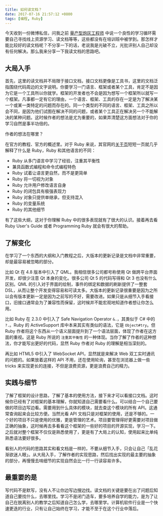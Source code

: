 ```yaml
---
title: 如何读文档？
date: 2017-07-16 21:57:12 +0800
tags: [编程, Ruby]
---
```


今天收到一份微博私信，问我之前 [量产型炮灰工程师](/2017/05/22/mass-produced-engineers/) 中说一个良性的学习循环需要自己寻找线上资源学习、读文档等等，这些都没有在培训班中被学到。那怎样才能比较好的读文档呢？不分享一下的话，老说我是光破不立，光批评别人自己却没有任何解决。那么我来分享一下我读文档的思路吧。

## 大局入手

首先，这里的读文档并不局限于接口文档，接口文档更像是工具书，这里的文档泛指围绕代码周边的文字说明。你要学习一门语言、框架或者某个工具，肯定不是因为它是一个工具所以你就学。框架的开发者也不会是因为想写一个框架所以就写一个框架。凡事都一定有它的理由，一个语言、框架、工具的存在一定是为了解决某一个或某一类特定的问题而存在的。同一个类型的不同的语言、框架、工具之所以会不同，是因为他们试图在解决不同的问题，或者某个工具正在解决另一个不能解决的某种问题。这时候作者的想法是尤为重要的，如果弄清楚这方面想法对于你的学习自然是事半功倍的。

作者的想法在哪里？

在官方的教程、官方的概述里。对于 Ruby 来说，其官网的[关于页](https://www.ruby-lang.org/zh_cn/about/)短短一页就几乎解释了什么是 Ruby，Ruby 和其他语言的不同：

- Ruby 从多门语言中学习了经验，注重其平衡性
- 兼具函数式编程和命令式编程特色
- Ruby 试着让语言更自然，而不是更简单
- Ruby 将一切视为对象
- Ruby 允许用户修改语言自身
- Ruby 的闭包具有极强表现力
- Ruby 对象只提供单继承，但支持混入
- Ruby 的变量系统
- Ruby 的其他细节

有了这些大纲，这对于你理解 Ruby 中的很多表现就有了很大的认识。接着再去看 Ruby User's Guide 或者 Programming Ruby 就会有很大的帮助。

## 了解变化

在学习了一个东西的大纲和入门教程之后，大版本的更新记录是文档中非常重要，却是最容易被忽略的部分。

比如 Qt 在 4.8 版本中引入了 QML。我相信很多公司都号称使用 Qt 做跨平台界面开发，却很少注意 Qt 本身的变化。很多公司 Qt 5 的代码写得和 Qt 3 也没有什么区别。QML 的引入对于界面的绘制，事件的绑定和数据的刷新提供了一整套 DSL，从而让整个开发变得容易和可读太多。大版本的更新记录很重要是因为之所以会有版本更新一定是因为之前写的不好，需要改进。如果只是从细节入手看接口，旧接口通常会为了兼容性而保留，这时候并不能宏观地知道作者想让你怎么用。

比如 Ruby 在 2.3.0 中引入了 Safe Navigation Operator `&.`，其类似于 C# 中的 `?.`。Ruby 的 ActiveSupport 库中本来其实有类似的语法，它是 `Object#try`。但 Ruby 作者将这个东西从一个语义层面提升到了一个语法层面，体现了作者在这方面的重视。这是 Ruby 所说的 `注重其平衡性` 的一种体现。当你了解了作者的这种想法，你才能写出更好的代码，显然 Ruby 作者对 Ruby 的理解是相当深刻的。

再比如 HTML5 中引入了 WebSocket API，显然就是来解决 Web 双工实时通讯的问题的。如果放着这样的 API 不用，还在使用轮询，甚至在浏览器上做一些 tricks 来实现更长的连接，不但是浪费资源，更是浪费自己的精力。

## 实践与细节

了解了框架的设计思路，了解了基本的使用方法，接下来才可以看接口文档。这时候你已经有了对框架的基本理解，你就知道自己需要看什么。可以结合一个自己要做的项目边写边看。需要用到什么具体的模块，就去查这个模块的所有 API。这通常查询起来会比较方便。当然光看 API 文档只是对框架的使用，还是不够的。一个好的项目不只是使用的优雅，更是管理的艺术。项目要管理得好更需要对项目做正确的抽象，这时候再去多看看这个框架的一些好的项目的开源实现，学习一下。之后就对整个框架不仅仅是熟悉使用了，更是有了大局上的认知，使用起来比单纯熟悉语法要好很多。

看别人的代码的思路其实和看文档是一样的，不要从细节入手，只会让自己「乱花渐欲迷人眼」。从大局入手，了解作者的实现思路，然后找出实现的最主要的抽象的部分，再慢慢去啃细节的实现自然会比一行一行读容易许多。

## 最重要的是

写代码不是默写，没有人不让你边写边搜边找。读文档的关键是要在出了问题后知道自己要找什么，去哪里找。学习不是闭门造车，要多培养自学的能力，是为了让自己在脱离别人的教学之后知道自己怎么学，去哪里学。计算机软件行业是一个快速更迭的行业，只有让自己始终在学习，才能不至于在这个行业中落后。
